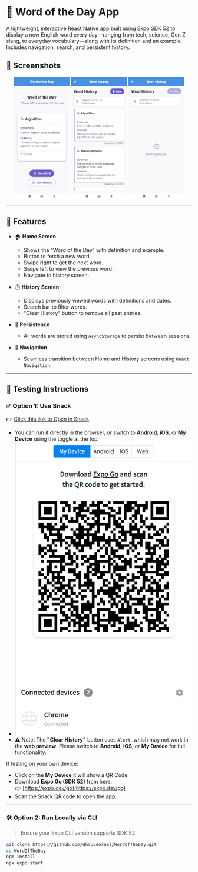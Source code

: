 # 📘 Word of the Day App

A lightweight, interactive React Native app built using Expo SDK 52 to display a new English word every day—ranging from tech, science, Gen Z slang, to everyday vocabulary—along with its definition and an example. Includes navigation, search, and persistent history.

## 📸 Screenshots

<p align="center">
  <img src="./assets/preview3.png" alt="Home" width="30%" />
  <img src="./assets/preview2.png" alt="History" width="30%" />
  <img src="./assets/preview1.png" alt="Clear" width="30%" />
</p>

---

## 🚀 Features

- 🏠 **Home Screen**
  - Shows the “Word of the Day” with definition and example.
  - Button to fetch a new word.
  - Swipe right to get the next word.
  - Swipe left to view the previous word.
  - Navigate to history screen.

- 🕓 **History Screen**
  - Displays previously viewed words with definitions and dates.
  - Search bar to filter words.
  - "Clear History" button to remove all past entries.

- 💾 **Persistence**
  - All words are stored using `AsyncStorage` to persist between sessions.

- 🔀 **Navigation**
  - Seamless transition between Home and History screens using `React Navigation`.

---

## 🧪 Testing Instructions

### ✅ Option 1: Use Snack

👉 [Click this link to Open in Snack](https://snack.expo.dev/@ozymozy1010/word-of-the-day)

- You can run it directly in the browser, or switch to **Android**, **iOS**, or **My Device** using the toggle at the top.
- ![Toggle Device Option](./assets/image.png)
- ⚠️ Note: The **"Clear History"** button uses `Alert`, which may not work in the **web preview**. Please switch to **Android**, **iOS**, or **My Device** for full functionality.

If testing on your own device:
- Click on the **My Device** it will show a QR Code
- Download **Expo Go (SDK 52)** from here:  
  👉 [https://expo.dev/go](https://expo.dev/go)
- Scan the Snack QR code to open the app.

---

### 🛠 Option 2: Run Locally via CLI

> Ensure your Expo CLI version supports SDK 52.

```bash
git clone https://github.com/dhruvdornal/WordOfTheDay.git
cd WordOfTheDay
npm install
npx expo start

